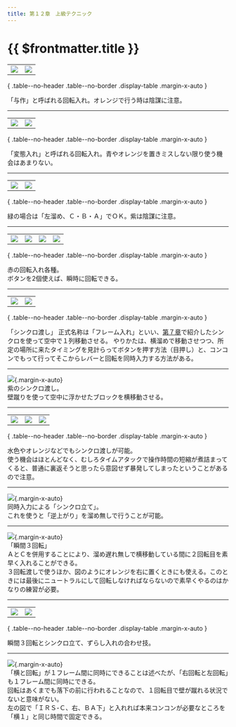 ```yaml
---
title: 第１２章　上級テクニック
---
```


# {{ $frontmatter.title }}

|      |      |
| :--: | :--: |
| ![](/img/12/01.gif) | ![](/img/12/02.gif) |

{ .table--no-header .table--no-border .display-table .margin-x-auto }

「与作」と呼ばれる回転入れ。オレンジで行う時は陰謀に注意。  

---

|      |      |
| :--: | :--: |
| ![](/img/12/03.gif) | ![](/img/12/04.gif) |

{ .table--no-header .table--no-border .display-table .margin-x-auto }

「変態入れ」と呼ばれる回転入れ。青やオレンジを置きミスしない限り使う機会はあまりない。  

---

|      |      |
| :--: | :--: |
| ![](/img/12/05.gif) | ![](/img/12/06.gif) |

{ .table--no-header .table--no-border .display-table .margin-x-auto }

緑の場合は「左溜め、Ｃ・Ｂ・Ａ」でＯＫ。紫は陰謀に注意。   

---

|      |      |      |      |
| :--: | :--: | :--: | :--: |
| ![](/img/12/09.gif) | ![](/img/12/10.gif) | ![](/img/12/11.gif) | ![](/img/12/12.gif) | 

{ .table--no-header .table--no-border .display-table .margin-x-auto }

赤の回転入れ各種。  
ボタンを2個使えば、瞬時に回転できる。  

---

|      |      |
| :--: | :--: |
| ![](/img/12/13.gif) | ![](/img/12/18.gif) |

{ .table--no-header .table--no-border .display-table .margin-x-auto }

「シンクロ渡し」
正式名称は「フレーム入れ」といい、[第７章](./7.md)で紹介したシンクロを使って空中で１列移動させる。
やりかたは、横溜めで移動させつつ、所定の場所に来たタイミングを見計らってボタンを押す方法（目押し）と、コンコンでもって行ってそこからレバーと回転を同時入力する方法がある。   

---

![](/img/12/14.gif){.margin-x-auto}  
紫のシンクロ渡し。  
壁蹴りを使って空中に浮かせたブロックを横移動させる。  

---

|      |      |      |
| :--: | :--: | :--: |
| ![](/img/12/15.gif) | ![](/img/12/16.gif) | ![](/img/12/17.gif) |

{ .table--no-header .table--no-border .display-table .margin-x-auto }

水色やオレンジなどでもシンクロ渡しが可能。  
使う機会はほとんどなく、むしろタイムアタックで操作時間の短縮が煮詰まってくると、普通に裏返そうと思ったら意図せず暴発してしまったということがあるので注意。  

---

![](/img/12/19.gif){.margin-x-auto}  
同時入力による「シンクロ立て」。  
これを使うと「逆上がり」を溜め無しで行うことが可能。  

---

![](/img/12/20.gif){.margin-x-auto}  
「瞬間３回転」  
ＡとＣを併用することにより、溜め遅れ無しで横移動している間に２回転目を素早く入れることができる。  
３回転渡しで使うほか、図のようにオレンジを右に置くときにも使える。このときには最後にニュートラルにして回転しなければならないので素早くやるのはかなりの練習が必要。  

---

|      |      |
| :--: | :--: |
| ![](/img/12/21.gif) | ![](/img/12/22.gif) |

{ .table--no-header .table--no-border .display-table .margin-x-auto }

瞬間３回転とシンクロ立て、ずらし入れの合わせ技。  

---

![](/img/12/23.gif){.margin-x-auto}  
「横と回転」が１フレーム間に同時にできることは述べたが、「右回転と左回転」も１フレーム間に同時にできる。  
回転はあくまでも落下の前に行われることなので、１回転目で壁が蹴れる状況でないと意味がない。  
左の図で「ＩＲＳ-Ｃ、右、ＢＡ下」と入れれば本来コンコンが必要なところを「横１」と同じ時間で固定できる。  
